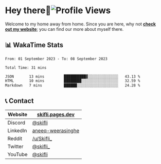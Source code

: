 # Hey there:wave:![Profile Views](https://komarev.com/ghpvc/?username=skifli)

Welcome to my home away from home. Since you are here, why not [**check out my website**](https://skifli.pages.dev); you can find our more about myself there.

## 📊 WakaTime Stats

<!--START_SECTION:waka-->

```txt
From: 01 September 2023 - To: 08 September 2023

Total Time: 31 mins

JSON       13 mins         ██████████▓░░░░░░░░░░░░░░   43.13 %
HTML       10 mins         ████████░░░░░░░░░░░░░░░░░   32.59 %
Markdown   7 mins          ██████░░░░░░░░░░░░░░░░░░░   24.28 %
```

<!--END_SECTION:waka-->

## 📞 Contact

| Website  | [skifli.pages.dev](https://skifli.pages.dev)                       |
|----------|--------------------------------------------------------------------|
| Discord  | [@skifli](https://discord.com/users/1072069875993956372)           |
| LinkedIn | [aneeq-weerasinghe](https://www.linkedin.com/in/aneeq-weerasinghe) |
| Reddit   | [/u/Skifli_](https://www.reddit.com/user/skifli_)                  |
| Twitter  | [@skifli_](https://twitter.com/@skifli_)                           |
| YouTube  | [@skifli](https://www.youtube.com/channel/@skifli)                 |

